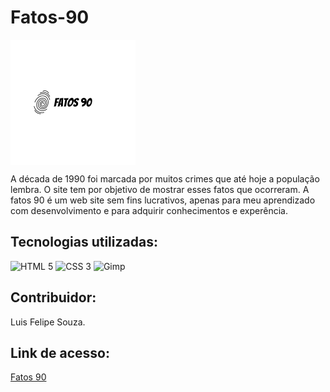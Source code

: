 # Fatos-90

<img src="https://github.com/luissouzadeveloper/Fatos-90/blob/main/img/logo.png" alt="Logo da fatos 90" align="center" background="white">

 <p>A década de 1990 foi marcada por muitos crimes que até hoje a população lembra. O site tem por objetivo de mostrar esses fatos que ocorreram. A fatos 90 é um web site sem fins lucrativos, apenas para meu aprendizado com desenvolvimento e para adquirir conhecimentos e experência.</p>
 
 ## Tecnologias utilizadas:
 
 <div>
    <img src="https://img.shields.io/badge/HTML-239120?style=for-the-badge&logo=html5&logoColor=white" alt="HTML 5">
    <img src="https://img.shields.io/badge/CSS-239120?&style=for-the-badge&logo=css3&logoColor=white" alt="CSS 3">
    <img src="https://img.shields.io/badge/gimp-5C5543?style=for-the-badge&logo=gimp&logoColor=white" alt="Gimp">
</div>

## Contribuidor:
Luis Felipe Souza.

## Link de acesso:
<a href="https://luissouzadeveloper.github.io/Fatos-90/" target="_blank">Fatos 90</a>
